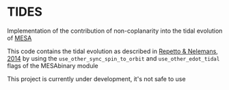 # TIDES

Implementation of the contribution of non-coplanarity into the tidal evolution of [MESA](https://docs.mesastar.org/en/r15140/)

This code contains the tidal evolution as described in [Repetto & Nelemans, 2014](https://ui.adsabs.harvard.edu/abs/2014MNRAS.444..542R/abstract)
by using the `use_other_sync_spin_to_orbit` and `use_other_edot_tidal` flags of the MESAbinary module

This project is currently under development, it's not safe to use
